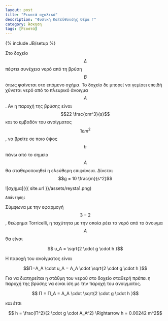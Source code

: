 ```yaml
---
layout: post
title: "Ρευστά σχολικό"
description: "Φυσική Κατεύθυνσης Θέμα Γ"
category: Άσκηση
tags: [Ρευστά]
---
```

{% include JB/setup %}

Στο δοχείο $$Δ$$ πέφτει συνέχεια νερό από τη βρύση $$Β$$ όπως φαίνεται στο επόμενο σχήμα. Το δοχείο δε μπορεί να γεμίσει επειδή χύνεται νερό από το πλευρικό άνοιγμα $$Α$$. Αν η παροχή της βρύσης είναι $$22 \frac{cm^3}{s}$$ και το εμβαδόν του ανοίγματος $$1 cm^2$$, να βρείτε σε ποιο ύψος $$h$$ πάνω από το σημείο $$Α$$ θα σταθεροποιηθεί η ελεύθερη επιφάνεια. Δίνεται $$g = 10 \frac{m}{s^2}$$

![σχήμα]({{ site.url }}/assets/reysta1.png) 

`Απάντηση:`

Σύμφωνα με την εφαρμογή $$3-2$$, θεώρημα Torricelli, η ταχύτητα με την
οποία ρέει το νερό από το άνοιγμα $$Α$$ θα είναι 

$$ υ_A = \sqrt{2 \cdot g \cdot h }$$

Η παροχή του ανοίγματος είναι

$$Π=A_A \cdot υ_A = A_A \cdot \sqrt{2 \cdot g \cdot h }$$

Για να διατηρείται η στάθμη του νερού στο δοχείο σταθερή πρέπει η παροχή της βρύσης να είναι ίση με την παροχή του ανοίγματος.

$$ Π = Π_A = A_A \cdot \sqrt{2 \cdot g \cdot h }$$

και έτσι

$$ h = \frac{Π^2}{2 \cdot g \cdot A_A^2} \Rightarrow h = 0.00242 m^2$$